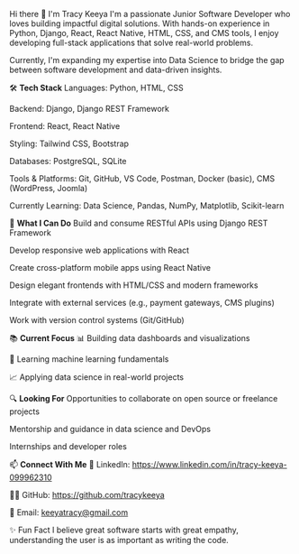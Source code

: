 Hi there 👋 I'm Tracy Keeya
I'm a passionate Junior Software Developer who loves building impactful digital solutions. With hands-on experience in Python, Django, React, React Native, HTML, CSS, and CMS tools, I enjoy developing full-stack applications that solve real-world problems.

Currently, I'm expanding my expertise into Data Science to bridge the gap between software development and data-driven insights.

🛠️ **Tech Stack**
Languages: Python, HTML, CSS

Backend: Django, Django REST Framework

Frontend: React, React Native

Styling: Tailwind CSS, Bootstrap

Databases: PostgreSQL, SQLite

Tools & Platforms: Git, GitHub, VS Code, Postman, Docker (basic), CMS (WordPress, Joomla)

Currently Learning: Data Science, Pandas, NumPy, Matplotlib, Scikit-learn

💼 **What I Can Do**
Build and consume RESTful APIs using Django REST Framework

Develop responsive web applications with React

Create cross-platform mobile apps using React Native

Design elegant frontends with HTML/CSS and modern frameworks

Integrate with external services (e.g., payment gateways, CMS plugins)

Work with version control systems (Git/GitHub)

📚 **Current Focus**
📊 Building data dashboards and visualizations

🧠 Learning machine learning fundamentals

📈 Applying data science in real-world projects

🔍 **Looking For**
Opportunities to collaborate on open source or freelance projects

Mentorship and guidance in data science and DevOps

Internships and developer roles

📫 **Connect With Me**
💼 LinkedIn: https://www.linkedin.com/in/tracy-keeya-099962310

🧑‍💻 GitHub: https://github.com/tracykeeya

📧 Email: keeyatracy@gmail.com

✨ Fun Fact
I believe great software starts with great empathy, understanding the user is as important as writing the code.
